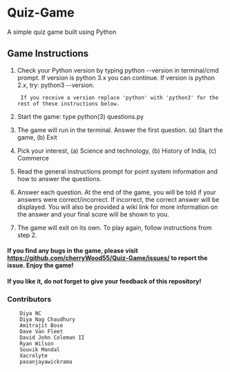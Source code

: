 # Quiz-Game
A simple quiz game built using Python

## Game Instructions
1. Check your Python version by typing python --version in terminal/cmd prompt.
        If version is python 3.x you can continue.
        If version is python 2.x, try: python3 --version.
  
        If you receive a version replace 'python' with 'python3' for the rest of these instructions below.
  
2. Start the game: type python(3) questions.py

3. The game will run in the terminal. Answer the first question. (a) Start the game, (b) Exit

4. Pick your interest, (a) Science and technology, (b) History of India, (c) Commerce

5. Read the general instructions prompt for point system information and how to answer the questions.

6. Answer each question. At the end of the game, you will be told if your answers were correct/incorrect. If incorrect, the correct answer will be displayed. You will also be provided a wiki link for more information on the answer and your final score will be shown to you.

7. The game will exit on its own. To play again, follow instructions from step 2.

#### If you find any bugs in the game, please visit https://github.com/cherryWood55/Quiz-Game/issues/ to report the issue. Enjoy the game!

#### If you like it, do not forget to give your feedback of this repository!

### Contributors

```
    Diya NC
    Diya Nag Chaudhury
    Amitrajit Bose
    Dave Van Fleet
    David John Coleman II
    Ryan Wilson
    Souvik Mondal
    Xacrolyte
    pasanjayawickrama
```
